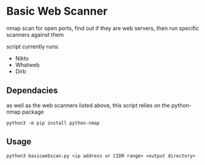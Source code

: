 # Basic Web Scanner

nmap scan for open ports, find out if they are web servers, then run specific scanners against them

script currently runs:
* Nikto
* Whatweb
* Dirb


## Dependacies

as well as the web scanners listed above, this script relies on the python-nmap package

```
python3 -m pip install python-nmap
```

## Usage
```
python3 basicwebscan.py <ip address or CIDR range> <output directory>
```
